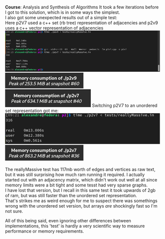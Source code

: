 **Course**: Analysis and Synthesis of Algorithms
It took a few iterations before I got to this solution, which is in some ways the simplest.\
I also got some unexpected results out of a simple test:\
Here p2V7 used a c++ set (rb tree) representation of adjacencies and p2v9 uses a c++ vector representation of adjacencies
![alt text](./images/a1.png)
![alt text](./images/b3.png)
![alt text](./images/a7.png)
Switching p2V7 to an unordered set representation got me:
![alt text](./images/b8.png)
![alt text](./images/b2.png)\
\
The reallyMassive test has 117mb worth of edges and vertices as raw text, but it was still surprising how much ram running it required.
I actually started out with an adjacency matrix, which didn't work out well at all since memory limits were a bit tight and some tesst had very sparse graphs.\
I have lost that version, but I recall in this same test it took upwards of 2gb of ram, but was still faster than the unordered set representation.\
That's strikes me as weird enough for me to suspect there was somethings wrong with the unordered set version, but arrays *are* shockingly fast so I'm not sure.

All of this being said, even ignoring other differences between implementations, this 'test' is hardly a very scientific way to measure performance or memory requirements.

